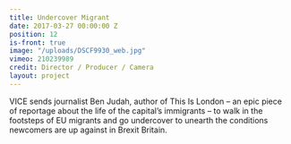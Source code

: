 ```yaml
---
title: Undercover Migrant
date: 2017-03-27 00:00:00 Z
position: 12
is-front: true
image: "/uploads/DSCF9930_web.jpg"
vimeo: 210239989
credit: Director / Producer / Camera
layout: project
---
```


VICE sends journalist Ben Judah, author of This Is London – an epic piece of reportage about the life of the capital’s immigrants – to walk in the footsteps of EU migrants and go undercover to unearth the conditions newcomers are up against in Brexit Britain.